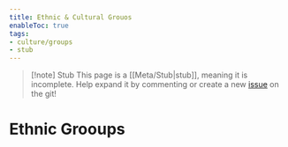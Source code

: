 ```yaml
---
title: Ethnic & Cultural Grouos
enableToc: true
tags:
- culture/groups
- stub
---
```


> [!note] Stub
> This page is a [[Meta/Stub|stub]], meaning it is incomplete. Help expand it by commenting or create a new [issue](https://github.com/RagtimeGal/quartz--encyclopedia-mysenvaria/issues/new/choose) on the git!



# Ethnic Gro[](Meta/Stubs.md)oups

